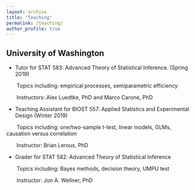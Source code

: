 ```yaml
---
layout: archive
title: "Teaching"
permalink: /teaching/
author_profile: true
---
```


## University of Washington

- Tutor for STAT 583: Advanced Theory of Statistical Inference. (Spring 2019)

&nbsp;&nbsp;&nbsp;&nbsp;&nbsp;&nbsp; Topics including: empirical processes, semiparametric efficiency

&nbsp;&nbsp;&nbsp;&nbsp;&nbsp;&nbsp; Instructors: Alex Luedtke, PhD and Marco Carone, PhD

- Teaching Assistant for BIOST 557: Applied Statistics and Experimental Design (Winter 2019)

&nbsp;&nbsp;&nbsp;&nbsp;&nbsp;&nbsp; Topics including: one/two-sample t-test, linear models, GLMs, causation versus correlation

&nbsp;&nbsp;&nbsp;&nbsp;&nbsp;&nbsp; Instructor: Brian Lerous, PhD

- Grader for STAT 582: Advanced Theory of Statistical Inference

&nbsp;&nbsp;&nbsp;&nbsp;&nbsp;&nbsp; Topics including: Bayes methods, decision theory, UMPU test

&nbsp;&nbsp;&nbsp;&nbsp;&nbsp;&nbsp; Instructor: Jon A. Wellner, PhD
